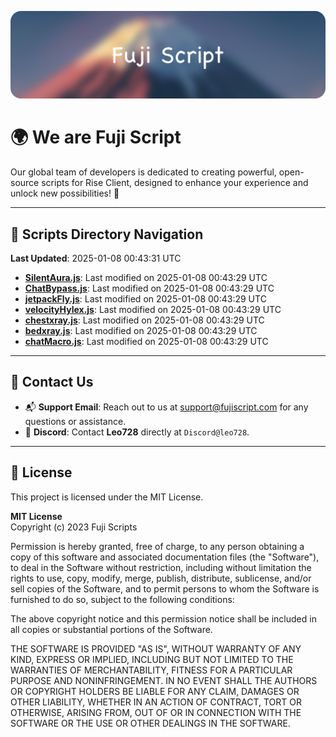 ![Banner](.github/b.webp)

# 🌍 **We are Fuji Script**

Our global team of developers is dedicated to creating powerful, open-source scripts for Rise Client, designed to enhance your experience and unlock new possibilities! 🌟

---
<!-- SCRIPTS_NAVIGATION_START -->
## 📂 **Scripts Directory Navigation**

**Last Updated**: 2025-01-08 00:43:31 UTC

- **[SilentAura.js](scripts/SilentAura.js)**: Last modified on 2025-01-08 00:43:29 UTC
- **[ChatBypass.js](scripts/ChatBypass.js)**: Last modified on 2025-01-08 00:43:29 UTC
- **[jetpackFly.js](scripts/jetpackFly.js)**: Last modified on 2025-01-08 00:43:29 UTC
- **[velocityHylex.js](scripts/velocityHylex.js)**: Last modified on 2025-01-08 00:43:29 UTC
- **[chestxray.js](scripts/chestxray.js)**: Last modified on 2025-01-08 00:43:29 UTC
- **[bedxray.js](scripts/bedxray.js)**: Last modified on 2025-01-08 00:43:29 UTC
- **[chatMacro.js](scripts/chatMacro.js)**: Last modified on 2025-01-08 00:43:29 UTC

<!-- SCRIPTS_NAVIGATION_END -->

---

## 💬 **Contact Us**  
- 📬 **Support Email**: Reach out to us at [support@fujiscript.com](mailto:support@fujiscript.com) for any questions or assistance.  
- 💬 **Discord**: Contact **Leo728** directly at `Discord@leo728`.

---

## 📜 **License**

This project is licensed under the MIT License.  

**MIT License**  
Copyright (c) 2023 Fuji Scripts  

Permission is hereby granted, free of charge, to any person obtaining a copy of this software and associated documentation files (the "Software"), to deal in the Software without restriction, including without limitation the rights to use, copy, modify, merge, publish, distribute, sublicense, and/or sell copies of the Software, and to permit persons to whom the Software is furnished to do so, subject to the following conditions:  

The above copyright notice and this permission notice shall be included in all copies or substantial portions of the Software.  

THE SOFTWARE IS PROVIDED "AS IS", WITHOUT WARRANTY OF ANY KIND, EXPRESS OR IMPLIED, INCLUDING BUT NOT LIMITED TO THE WARRANTIES OF MERCHANTABILITY, FITNESS FOR A PARTICULAR PURPOSE AND NONINFRINGEMENT. IN NO EVENT SHALL THE AUTHORS OR COPYRIGHT HOLDERS BE LIABLE FOR ANY CLAIM, DAMAGES OR OTHER LIABILITY, WHETHER IN AN ACTION OF CONTRACT, TORT OR OTHERWISE, ARISING FROM, OUT OF OR IN CONNECTION WITH THE SOFTWARE OR THE USE OR OTHER DEALINGS IN THE SOFTWARE.  
